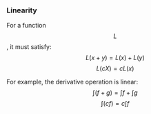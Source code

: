 ### Linearity
For a function $$L$$, it must satisfy:
$$L(x+y)=L(x) + L(y)$$
$$L(cX) = cL(x)$$

For example, the derivative operation is linear:
$$\int(f+g) = \int{f} + \int{g}$$
$$\int(cf) = c\int{f}$$